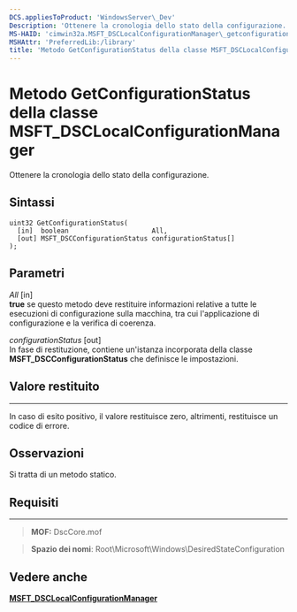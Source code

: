 ```yaml
---
DCS.appliesToProduct: 'WindowsServer\_Dev'
Description: 'Ottenere la cronologia dello stato della configurazione.'
MS-HAID: 'cimwin32a.MSFT_DSCLocalConfigurationManager\_getconfigurationstatus'
MSHAttr: 'PreferredLib:/library'
title: 'Metodo GetConfigurationStatus della classe MSFT_DSCLocalConfigurationManager'
---
```


# Metodo GetConfigurationStatus della classe MSFT_DSCLocalConfigurationManager

Ottenere la cronologia dello stato della configurazione.

Sintassi
------

```mof
uint32 GetConfigurationStatus(
  [in]  boolean                     All,
  [out] MSFT_DSCConfigurationStatus configurationStatus[]
);
```

Parametri
----------

*All* \[in\]  
**true** se questo metodo deve restituire informazioni relative a tutte le esecuzioni di configurazione sulla macchina, tra cui
l'applicazione di configurazione e la verifica di coerenza.

*configurationStatus* \[out\]  
In fase di restituzione, contiene un'istanza incorporata della classe **MSFT_DSCConfigurationStatus** che definisce le impostazioni.

## Valore restituito
------------

In caso di esito positivo, il valore restituisce zero, altrimenti, restituisce un codice di errore.

## Osservazioni

Si tratta di un metodo statico.

## Requisiti
------------
>**MOF:** DscCore.mof

>**Spazio dei nomi**: Root\Microsoft\Windows\DesiredStateConfiguration


## Vedere anche


[**MSFT_DSCLocalConfigurationManager**](msft-dsclocalconfigurationmanager.md)


 

 





<!--HONumber=Apr16_HO2-->


